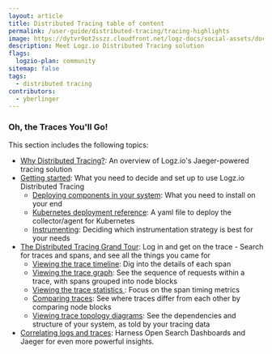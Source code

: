 ```yaml
---
layout: article
title: Distributed Tracing table of content
permalink: /user-guide/distributed-tracing/tracing-highlights
image: https://dytvr9ot2sszz.cloudfront.net/logz-docs/social-assets/docs-social.jpg
description: Meet Logz.io Distributed Tracing solution
flags:
  logzio-plan: community
sitemap: false
tags:
  - distributed tracing
contributors:
  - yberlinger
---
```

### Oh, the Traces You'll Go! 

This section includes the following topics: 

* [Why Distributed Tracing?](/user-guide/distributed-tracing/getting-started-tracing/): An overview of Logz.io's Jaeger-powered tracing solution
* [Getting started](/user-guide/distributed-tracing/getting-started-tracing): What you need to decide and set up to use Logz.io Distributed Tracing
    * [Deploying components in your system](/user-guide/distributed-tracing/deploying-components): What you need to install on your end
    * [Kubernetes deployment reference](/user-guide/distributed-tracing/k8s-deployment): A yaml file to deploy the collector/agent for Kubernetes
    * [Instrumenting](/user-guide/distributed-tracing/tracing-instrumentation): Deciding which instrumentation strategy is best for your needs
* [The Distributed Tracing Grand Tour](/user-guide/distributed-tracing/tracing-tour): Log in and get on the trace - 
      Search for traces and spans, and see all the things you came for 
    * [Viewing the trace timeline](/user-guide/distributed-tracing/trace-timeline): Dig into the details of each span
    * [Viewing the trace graph](/user-guide/distributed-tracing/trace-graph): See the sequence of requests within a trace, with spans grouped into node blocks
    * [Viewing the trace statistics ](/user-guide/distributed-tracing/trace-statistics): Focus on the span timing metrics 
    <!-- * [Viewing the trace JSON](/user-guide/distributed-tracing/trace-json): Generate the JSON file for the trace, for future reference -->
    * [Comparing traces](/user-guide/distributed-tracing/compare-traces): See where traces differ from each other by comparing node blocks
    * [Viewing trace topology diagrams](/user-guide/distributed-tracing/topology-system_architecture): See the dependencies and structure of your system, as told by your tracing data
* [Correlating logs and traces](/user-guide/distributed-tracing/correlate-traces): Harness Open Search Dashboards and Jaeger for even more powerful insights. 

